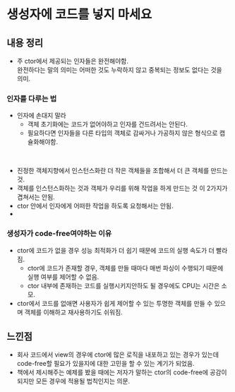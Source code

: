 # 생성자에 코드를 넣지 마세요
## 내용 정리
- 주 ctor에서 제공되는 인자들은 완전해야함.</br>
완전하다는 말의 의미는 어떠한 것도 누락하지 않고 중복되는 정보도 없다는 것을 의미.

### 인자를 다루는 법
- 인자에 손대지 말라
    - 객체 초기화에는 코드가 없어야하고 인자를 건드려서는 안된다.
    - 필요하다면 인자들을 다른 타입의 객체로 감싸거나 가공하지 않은 형식으로 캡슐화해야함.

</br>

- 진정한 객체지향에서 인스턴스화란 더 작은 객체들을 조합해서 더 큰 객체를 만드는 것.
- 객체를 인스턴스화하는 것과 객체가 우리를 위해 작업을 하게 만드는 것 이 2가지가 겹쳐서는 안됨.
- ctor 안에서 인자에게 어떠한 작업을 하도록 요청해서는 안됨.
- 

### 생성자가 code-free여야하는 이유
- ctor에 코드가 없을 경우 성능 최적화가 더 쉽기 때문에 코드의 실행 속도가 더 빨라짐.
    - ctor에 코드가 존재할 경우, 객체를 만들 때마다 매번 파싱이 수행되기 때문에 실행 여부를 제어할 수 없음.
    - ctor 내부에 존재하는 코드를 실행시키지안하도 될 경우에도 CPU는 시간은 소모.
- ctor에서 코드를 없애면 사용자가 쉽게 제어할 수 있는 투명한 객체를 만들 수 있으며 객체를 이해하고 재사용하기도 쉬워짐.


## 느낀점
- 회사 코드에서 view의 경우에 ctor에 많은 로직을 내포하고 있는 경우가 있는데 code-free할 필요가 있을지에 대한 고민을 할 수 있는 계기가 되었음.
- 책에서 제시해주는 예제를 봤을 때에는 저자가 말하는 ctor의 code-free에 공감이 되지만 모든 경우에 적용될 법칙인지는 의문.